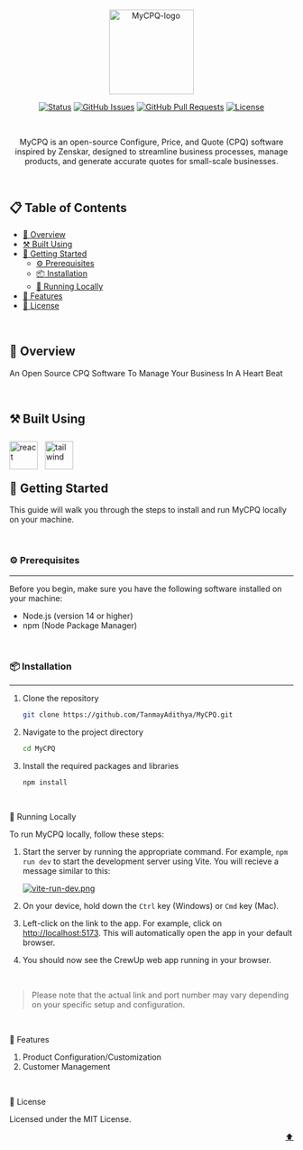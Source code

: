 <br>

<div id="top">
  <p align="center">
    <a href="https://github.com/TanmayAdithya/MyCPQ" target="_blank" rel="noopener noreferrer">
      <img width="150" src="https://i.postimg.cc/FRJk9prr/My-CPQ-Logo-Inverse.png" alt="MyCPQ-logo">
    </a>
  </p>
</div>

<div align="center">

[![Status](https://img.shields.io/badge/status-active-success.svg)]()
[![GitHub Issues](https://img.shields.io/github/issues/TanmayAdithya/MyCPQ.svg)](https://github.com/TanmayAdithya/MyCPQ/issues)
[![GitHub Pull Requests](https://img.shields.io/github/issues-pr/TanmayAdithya/MyCPQ)](https://github.com/TanmayAdithya/MyCPQ/pulls)
[![License](https://img.shields.io/badge/license-MIT-yellow.svg)](LICENSE.md)

</div>

<br>

<p align="center">MyCPQ is an open-source Configure, Price, and Quote (CPQ) software inspired by Zenskar, designed to streamline business processes, manage products, and generate accurate quotes for small-scale businesses.</p>

<br>

## 📋 Table of Contents

- [🌟 Overview](#-overview)
- [⚒️ Built Using](#️-built-using)
- [🚀 Getting Started](#-getting-started)
  - [⚙️ Prerequisites](#️-prerequisites)
  - [📦 Installation](#-installation)
  - [🏃 Running Locally](#-running-locally)
- [🎯 Features](#-features)
- [📄 License](#-license)

<br>

## 🌟 Overview

An Open Source CPQ Software To Manage Your Business In A Heart Beat

<br>

## ⚒️ Built Using

<img align="left" alt="react" width="50px" style="padding-right:10px;padding-top:10px;" src="https://cdn.jsdelivr.net/gh/devicons/devicon/icons/react/react-original.svg" />

<img align="left" alt="tailwind" width="50px" style="padding-right:10px;padding-top:10px;"  src="https://cdn.jsdelivr.net/gh/devicons/devicon/icons/tailwindcss/tailwindcss-plain.svg" />

<br>
<br>
<br>

## 🚀 Getting Started

This guide will walk you through the steps to install and run MyCPQ locally on your machine.

<br>

### ⚙️ Prerequisites

---

Before you begin, make sure you have the following software installed on your machine:

- Node.js (version 14 or higher)
- npm (Node Package Manager)

<br>

### 📦 Installation

---

1. Clone the repository

   ```bash
   git clone https://github.com/TanmayAdithya/MyCPQ.git
   ```

2. Navigate to the project directory

   ```bash
   cd MyCPQ
   ```

3. Install the required packages and libraries

   ```bash
   npm install
   ```

<br>

🏃 Running Locally

To run MyCPQ locally, follow these steps:

1. Start the server by running the appropriate command. For example, `npm run dev` to start the development server using Vite. You will recieve a message similar to this:

   [![vite-run-dev.png](https://i.postimg.cc/nhczxsnf/vite-run-dev.png)](https://postimg.cc/Vdp1BkSK)

2. On your device, hold down the `Ctrl` key (Windows) or `Cmd` key (Mac).

3. Left-click on the link to the app. For example, click on [http://localhost:5173](http://localhost:5173). This will automatically open the app in your default browser.

4. You should now see the CrewUp web app running in your browser.

<br>

> Please note that the actual link and port number may vary depending on your specific setup and configuration.

<br>

🎯 Features

1. Product Configuration/Customization
2. Customer Management

<br>

📄 License

Licensed under the MIT License.

<p align="right"><a href="#top">⬆️</a></p>
